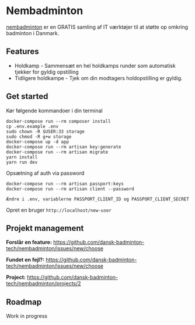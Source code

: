 # Nembadminton

[nembadminton](https://nembadminton.dk) er en GRATIS samling af IT værktøjer til at støtte op omkring badminton i Danmark.

## Features

* Holdkamp - Sammensæt en hel holdkamps runder som automatisk tjekker for gyldig opstilling
* Tidligere holdkampe - Tjek om din modtagers holdopstilling er gyldig.

## Get started
Kør følgende kommandoer i din terminal
```
docker-compose run --rm composer install
cp .env.example .env
sudo chown -R $USER:33 storage
sudo chmod -R g+w storage
docker-compose up -d app
docker-compose run --rm artisan key:generate
docker-compose run --rm artisan migrate
yarn install
yarn run dev
```
Opsætning af auth via password
```
docker-compose run --rm artisan passport:keys
docker-compose run --rm artisan client --password

Ændre i .env, variablerne PASSPORT_CLIENT_ID og PASSPORT_CLIENT_SECRET
```

Opret en bruger `http://localhost/new-user`

## Projekt management

**Forslår en feature:** https://github.com/dansk-badminton-tech/nembadminton/issues/new/choose

**Fundet en fejl?:** https://github.com/dansk-badminton-tech/nembadminton/issues/new/choose

**Project:** https://github.com/dansk-badminton-tech/nembadminton/projects/2

## Roadmap

Work in progress
